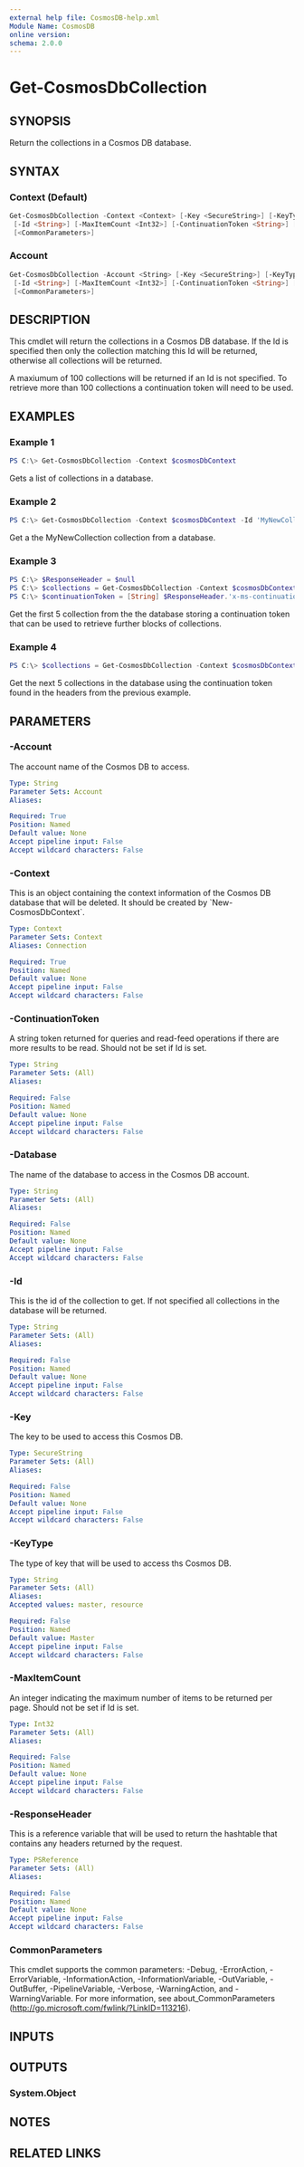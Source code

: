 ```yaml
---
external help file: CosmosDB-help.xml
Module Name: CosmosDB
online version:
schema: 2.0.0
---
```


# Get-CosmosDbCollection

## SYNOPSIS

Return the collections in a Cosmos DB database.

## SYNTAX

### Context (Default)

```powershell
Get-CosmosDbCollection -Context <Context> [-Key <SecureString>] [-KeyType <String>] [-Database <String>]
 [-Id <String>] [-MaxItemCount <Int32>] [-ContinuationToken <String>] [-ResponseHeader <PSReference>]
 [<CommonParameters>]
```

### Account

```powershell
Get-CosmosDbCollection -Account <String> [-Key <SecureString>] [-KeyType <String>] [-Database <String>]
 [-Id <String>] [-MaxItemCount <Int32>] [-ContinuationToken <String>] [-ResponseHeader <PSReference>]
 [<CommonParameters>]
```

## DESCRIPTION

This cmdlet will return the collections in a Cosmos DB database.
If the Id is specified then only the collection matching this
Id will be returned, otherwise all collections will be returned.

A maxiumum of 100 collections will be returned if an Id is not
specified. To retrieve more than 100 collections a continuation
token will need to be used.

## EXAMPLES

### Example 1

```powershell
PS C:\> Get-CosmosDbCollection -Context $cosmosDbContext
```

Gets a list of collections in a database.

### Example 2

```powershell
PS C:\> Get-CosmosDbCollection -Context $cosmosDbContext -Id 'MyNewCollection'
```

Get a the MyNewCollection collection from a database.

### Example 3

```powershell
PS C:\> $ResponseHeader = $null
PS C:\> $collections = Get-CosmosDbCollection -Context $cosmosDbContext -MaxItemCount 5 -ResponseHeader ([ref] $ResponseHeader)
PS C:\> $continuationToken = [String] $ResponseHeader.'x-ms-continuation'
```

Get the first 5 collection from the the database storing a continuation
token that can be used to retrieve further blocks of collections.

### Example 4

```powershell
PS C:\> $collections = Get-CosmosDbCollection -Context $cosmosDbContext -MaxItemCount 5 -ContinuationToken $continuationToken
```

Get the next 5 collections in the database using the continuation token found
in the headers from the previous example.

## PARAMETERS

### -Account

The account name of the Cosmos DB to access.

```yaml
Type: String
Parameter Sets: Account
Aliases:

Required: True
Position: Named
Default value: None
Accept pipeline input: False
Accept wildcard characters: False
```

### -Context

This is an object containing the context information of the Cosmos DB database
that will be deleted. It should be created by \`New-CosmosDbContext\`.

```yaml
Type: Context
Parameter Sets: Context
Aliases: Connection

Required: True
Position: Named
Default value: None
Accept pipeline input: False
Accept wildcard characters: False
```

### -ContinuationToken

A string token returned for queries and read-feed operations
if there are more results to be read.
Should not be set if Id is set.

```yaml
Type: String
Parameter Sets: (All)
Aliases:

Required: False
Position: Named
Default value: None
Accept pipeline input: False
Accept wildcard characters: False
```

### -Database

The name of the database to access in the Cosmos DB account.

```yaml
Type: String
Parameter Sets: (All)
Aliases:

Required: False
Position: Named
Default value: None
Accept pipeline input: False
Accept wildcard characters: False
```

### -Id

This is the id of the collection to get.
If not specified
all collections in the database will be returned.

```yaml
Type: String
Parameter Sets: (All)
Aliases:

Required: False
Position: Named
Default value: None
Accept pipeline input: False
Accept wildcard characters: False
```

### -Key

The key to be used to access this Cosmos DB.

```yaml
Type: SecureString
Parameter Sets: (All)
Aliases:

Required: False
Position: Named
Default value: None
Accept pipeline input: False
Accept wildcard characters: False
```

### -KeyType

The type of key that will be used to access ths Cosmos DB.

```yaml
Type: String
Parameter Sets: (All)
Aliases:
Accepted values: master, resource

Required: False
Position: Named
Default value: Master
Accept pipeline input: False
Accept wildcard characters: False
```

### -MaxItemCount

An integer indicating the maximum number of items to be
returned per page. Should not be set if Id is set.

```yaml
Type: Int32
Parameter Sets: (All)
Aliases:

Required: False
Position: Named
Default value: None
Accept pipeline input: False
Accept wildcard characters: False
```

### -ResponseHeader

This is a reference variable that will be used to return the
hashtable that contains any headers returned by the request.

```yaml
Type: PSReference
Parameter Sets: (All)
Aliases:

Required: False
Position: Named
Default value: None
Accept pipeline input: False
Accept wildcard characters: False
```

### CommonParameters

This cmdlet supports the common parameters: -Debug, -ErrorAction, -ErrorVariable, -InformationAction, -InformationVariable, -OutVariable, -OutBuffer, -PipelineVariable, -Verbose, -WarningAction, and -WarningVariable. For more information, see about_CommonParameters (http://go.microsoft.com/fwlink/?LinkID=113216).

## INPUTS

## OUTPUTS

### System.Object

## NOTES

## RELATED LINKS
